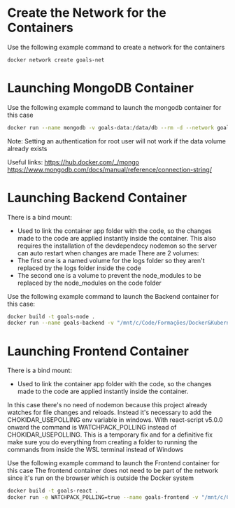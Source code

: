 # Create the Network for the Containers

Use the following example command to create a network for the containers

```sh
docker network create goals-net
```

# Launching MongoDB Container

Use the following example command to launch the mongodb container for this case

```sh
docker run --name mongodb -v goals-data:/data/db --rm -d --network goals-net -e MONGO_INITDB_ROOT_USERNAME=mongoadmin -e MONGO_INITDB_ROOT_PASSWORD=mongosecret mongo
```

Note: Setting an authentication for root user will not work if the data volume already exists

Useful links:
https://hub.docker.com/_/mongo
https://www.mongodb.com/docs/manual/reference/connection-string/


# Launching Backend Container

There is a bind mount:
- Used to link the container app folder with the code, so the changes made to the code are applied instantly inside the container. This also requires the installation of the devdependecy nodemon so the server can auto restart when changes are made
There are 2 volumes: 
- The first one is a named volume for the logs folder so they aren't replaced by the logs folder inside the code
- The second one is a volume to prevent the node_modules to be replaced by the node_modules on the code folder

Use the following example command to launch the Backend container for this case:

```sh
docker build -t goals-node .
docker run --name goals-backend -v "/mnt/c/Code/Formações/Docker&Kubernetes/07-multi-container/backend":/app -v logs:/app/logs -v /app/node_modules -e MONGODB_ROOT_USER=mongoadmin -e MONGODB_ROOT_PASSWORD=mongosecret --rm -d --network goals-net -p 80:80 goals-node
```

# Launching Frontend Container


There is a bind mount:
- Used to link the container app folder with the code, so the changes made to the code are applied instantly inside the container. 

In this case there's no need of nodemon because this project already watches for file changes and reloads. Instead it's necessary to add the CHOKIDAR_USEPOLLING env variable in windows. With react-script v5.0.0 onward the command is WATCHPACK_POLLING instead of CHOKIDAR_USEPOLLING. This is a temporary fix and for a definitive fix make sure you do everything from creating a folder to running the commands from inside the WSL terminal instead of Windows

Use the following example command to launch the Frontend container for this case
The frontend container does not need to be part of the network since it's run on the browser which is outside the Docker system

```sh
docker build -t goals-react .
docker run -e WATCHPACK_POLLING=true --name goals-frontend -v "/mnt/c/Code/Formações/Docker&Kubernetes/07-multi-container/frontend/src":/app/src --rm -it -p 3000:3000 goals-react
```